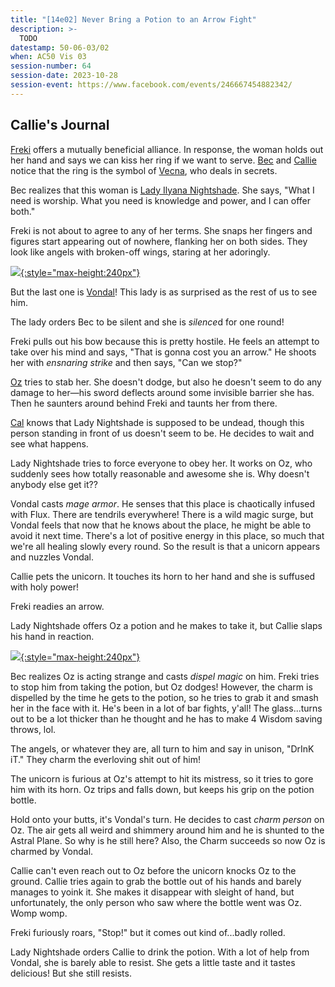 ```yaml
---
title: "[14e02] Never Bring a Potion to an Arrow Fight"
description: >-
  TODO
datestamp: 50-06-03/02
when: AC50 Vis 03
session-number: 64
session-date: 2023-10-28
session-event: https://www.facebook.com/events/246667454882342/
---
```


## Callie's Journal

[Freki](../dossiers/freki) offers a mutually beneficial alliance. In response, the woman holds out her hand and says we can kiss her ring if we want to serve. [Bec](../dossiers/bec) and [Callie](../dossiers/callie) notice that the ring is the symbol of [Vecna](../dossiers/vecna), who deals in secrets.

Bec realizes that this woman is [Lady Ilyana Nightshade](../dossiers/ilyana-nightshade). She says, "What I need is worship. What you need is knowledge and power, and I can offer both."

Freki is not about to agree to any of her terms. She snaps her fingers and figures start appearing out of nowhere, flanking her on both sides. They look like angels with broken-off wings, staring at her adoringly.

[![](https://5e.tools/img/ERLW/Radiant%20Idol.png){:style="max-height:240px"}](https://5e.tools/bestiary.html#radiant%20idol_erlw)

But the last one is [Vondal](../dossiers/vondal)! This lady is as surprised as the rest of us to see him.

The lady orders Bec to be silent and she is *silence*d for one round!

Freki pulls out his bow because this is pretty hostile. He feels an attempt to take over his mind and says, "That is gonna cost you an arrow." He shoots her with *ensnaring strike* and then says, "Can we stop?"

[Oz](../dossiers/oz) tries to stab her. She doesn't dodge, but also he doesn't seem to do any damage to her&mdash;his sword deflects around some invisible barrier she has. Then he saunters around behind Freki and taunts her from there.

[Cal](../dossiers/cal) knows that Lady Nightshade is supposed to be undead, though this person standing in front of us doesn't seem to be. He decides to wait and see what happens.

Lady Nightshade tries to force everyone to obey her. It works on Oz, who suddenly sees how totally reasonable and awesome she is. Why doesn't anybody else get it??

Vondal casts *mage armor*. He senses that this place is chaotically infused with Flux. There are tendrils everywhere! There is a wild magic surge, but Vondal feels that now that he knows about the place, he might be able to avoid it next time. There's a lot of positive energy in this place, so much that we're all healing slowly every round. So the result is that a unicorn appears and nuzzles Vondal.

Callie pets the unicorn. It touches its horn to her hand and she is suffused with holy power!

Freki readies an arrow.

Lady Nightshade offers Oz a potion and he makes to take it, but Callie slaps his hand in reaction.

[![](https://i.pinimg.com/originals/d4/1c/bb/d41cbb3dd3c689e004a7d0bf1e77ba95.jpg){:style="max-height:240px"}](https://pinterest.com/pin/858287641476960518/)

Bec realizes Oz is acting strange and casts *dispel magic* on him. Freki tries to stop him from taking the potion, but Oz dodges! However, the charm is dispelled by the time he gets to the potion, so he tries to grab it and smash her in the face with it. He's been in a lot of bar fights, y'all! The glass...turns out to be a lot thicker than he thought and he has to make 4 Wisdom saving throws, lol.

The angels, or whatever they are, all turn to him and say in unison, "DrInK iT." They charm the everloving shit out of him!

The unicorn is furious at Oz's attempt to hit its mistress, so it tries to gore him with its horn. Oz trips and falls down, but keeps his grip on the potion bottle. 

Hold onto your butts, it's Vondal's turn. He decides to cast *charm person* on Oz. The air gets all weird and shimmery around him and he is shunted to the Astral Plane. So why is he still here? Also, the Charm succeeds so now Oz is charmed by Vondal.

Callie can't even reach out to Oz before the unicorn knocks Oz to the ground. Callie tries again to grab the bottle out of his hands and barely manages to yoink it. She makes it disappear with sleight of hand, but unfortunately, the only person who saw where the bottle went was Oz. Womp womp.

Freki furiously roars, "Stop!" but it comes out kind of...badly rolled.

Lady Nightshade orders Callie to drink the potion. With a lot of help from Vondal, she is barely able to resist. She gets a little taste and it tastes delicious! But she still resists.
